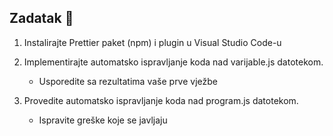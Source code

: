 ## Zadatak 📝

1. Instalirajte Prettier paket (npm) i plugin u Visual Studio Code-u

2. Implementirajte automatsko ispravljanje koda nad varijable.js datotekom.
    - Usporedite sa rezultatima vaše prve vježbe

3. Provedite automatsko ispravljanje koda nad program.js datotekom.
    - Ispravite greške koje  se javljaju